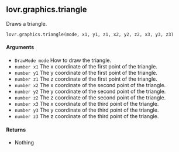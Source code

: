 <!--
category: reference
-->

lovr.graphics.triangle
---

Draws a triangle.

    lovr.graphics.triangle(mode, x1, y1, z1, x2, y2, z2, x3, y3, z3)

#### Arguments

- `DrawMode mode` How to draw the triangle.
- `number x1` The x coordinate of the first point of the triangle.
- `number y1` The y coordinate of the first point of the triangle.
- `number z1` The z coordinate of the first point of the triangle.
- `number x2` The x coordinate of the second point of the triangle.
- `number y2` The y coordinate of the second point of the triangle.
- `number z2` The z coordinate of the second point of the triangle.
- `number x3` The x coordinate of the third point of the triangle.
- `number y3` The y coordinate of the third point of the triangle.
- `number z3` The z coordinate of the third point of the triangle.

#### Returns

- Nothing
